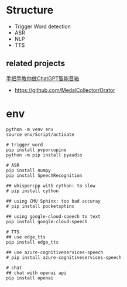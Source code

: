 # Structure
- Trigger Word detection
- ASR
- NLP
- TTS

## related projects
[手把手教你做ChatGPT智能音箱](https://www.bilibili.com/video/BV1Ns4y1m7TH/?spm_id_from=333.880.my_history.page.click&vd_source=b3d4057adb36b9b243dc8d7a6fc41295)
- https://github.com/MedalCollector/Orator






# env
```shell
python -m venv env
source env/Script/activate

# trigger word
pip install pvporcupine
python -m pip install pyaudio

# ASR
pip install numpy
pip install SpeechRecognition

## whispercpp with cython: to slow
# pip install cython

## using CMU Sphinx: too bad accuray
# pip install pocketsphinx

## using google-cloud-speech to text
pip install google-cloud-speech

# TTS
## use edge_tts
pip install edge_tts

## use azure-cognitiveservices-speech
# pip install azure-cognitiveservices-speech

# chat
## chat with openai api
pip install openai

```